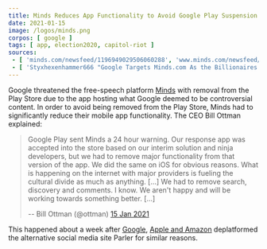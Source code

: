 ```yaml
---
title: Minds Reduces App Functionality to Avoid Google Play Suspension
date: 2021-01-15
image: /logos/minds.png
corpos: [ google ]
tags: [ app, election2020, capitol-riot ]
sources:
 - [ 'minds.com/newsfeed/1196949029506060288', 'www.minds.com/newsfeed/1196949029506060288' ]
 - [ 'Styxhexenhammer666 "Google Targets Minds.com As the Billionaires'' Fascist Moves Continue" on BitChute (16 Jan 2021)', 'www.bitchute.com/video/0EcA6WqpYPw/' ]
---
```


Google threatened the free-speech platform [Minds](/alttech/minds/)
with removal from the Play Store due to the app hosting what Google deemed to
be controversial content. In order to avoid being removed from the Play Store,
Minds had to significantly reduce their mobile app functionality. The CEO Bill
Ottman explained:

> Google Play sent Minds a 24 hour warning. Our response app was accepted into
> the store based on our interim solution and ninja developers, but we had to
> remove major functionality from that version of the app. We did the same on
> iOS for obvious reasons. What is happening on the internet with major
> providers is fueling the cultural divide as much as anything. [...] We had
> to remove search, discovery and comments. I know. We aren't happy and will be
> working towards something better. [...]
>
> -- Bill Ottman (@ottman) [15 Jan 2021](https://www.minds.com/newsfeed/1196949029506060288)

This happened about a week after
[Google](/e/google-removes-parler-from-play-store/), [Apple and
Amazon](/e/apple-removes-parler-from-app-store/) deplatformed the
alternative social media site Parler for similar reasons.
